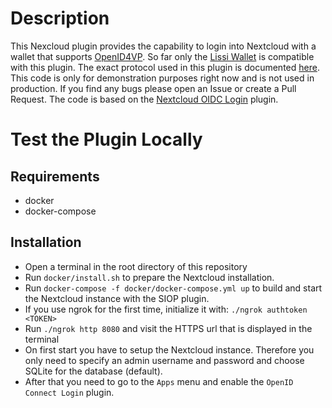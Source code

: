 # Description

This Nexcloud plugin provides the capability to login into Nextcloud with a wallet that supports [OpenID4VP](https://openid.net/specs/openid-4-verifiable-presentations-1_0.html). 
So far only the [Lissi Wallet](https://lissi.id/) is compatible with this plugin.
The exact protocol used in this plugin is documented [here](https://github.com/IDunion/nextcloud-siop-docu).
This code is only for demonstration purposes right now and is not used in production. 
If you find any bugs please open an Issue or create a Pull Request. 
The code is based on the [Nextcloud OIDC Login](https://github.com/pulsejet/nextcloud-oidc-login) 
plugin.

# Test the Plugin Locally

## Requirements

- docker
- docker-compose

## Installation

- Open a terminal in the root directory of this repository
- Run ``docker/install.sh`` to prepare the Nextcloud installation.
- Run ``docker-compose -f docker/docker-compose.yml up`` to build and start the Nextcloud instance with the SIOP plugin.
- If you use ngrok for the first time, initialize it with: ``./ngrok authtoken <TOKEN>``
- Run ``./ngrok http 8080`` and visit the HTTPS url that is displayed in the terminal
- On first start you have to setup the Nextcloud instance.
Therefore you only need to specify an admin username and password and choose SQLite for the database (default).
- After that you need to go to the ``Apps`` menu and enable the ``OpenID Connect Login`` plugin.
